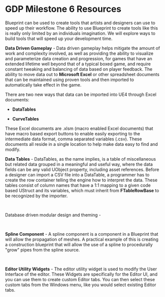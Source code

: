 # GDP Milestone 6 Resources

<p>Blueprint can be used to create tools that artists and designers can use to speed up their workflow. The ability to use Blueprint to create tools like this is really only limited by an individuals imagination. We will explore ways to build tools that will speed up your development time.</p>
<p><strong>Data Driven Gameplay</strong> - <span>Data driven gameplay helps mitigate the amount of work and complexity involved, as well as providing the ability to visualize and parameterize data creation and progression, for games that have an extended lifetime well beyond that of a typical boxed game, and require constant tweaking and balancing of data based on player feedback. The ability to move data out to&nbsp;</span><strong>Microsoft Excel</strong><span>&nbsp;or other spreadsheet documents that can be maintained using proven tools and then imported to automatically take effect in the game.</span></p>
<p>There are two new ways that data can be imported into UE4 through Excel documents:</p>
<ul>
<li class="Default">
<p><strong>DataTables</strong></p>
</li>
<li class="Default">
<p><strong>CurveTables</strong></p>
</li>
</ul>
<p>These Excel documents are .xlsm (macro enabled Excel documents) that have macro based export buttons to enable easily exporting to the intermediate data format, comma separated variables (.csv). These documents all reside in a single location to help make data easy to find and modify.</p>
<p><strong>Data Tables</strong> - <span>DataTables, as the name implies, is a table of miscellaneous but related data grouped in a meaningful and useful way, where the data fields can be any valid UObject property, including asset references. Before a designer can import a CSV file into a DataTable, a programmer has to create the row container telling the engine how to interpret the data. These tables consist of column names that have a 1:1 mapping to a given code based UStruct and its variables, which must inherit from&nbsp;</span><strong>FTableRowBase</strong><span>&nbsp;to be recognized by the importer.</span></p>
<p>&nbsp;</p>
<p>Database driven modular design and theming -&nbsp;</p>
<p>&nbsp;</p>
<p><strong>Spline Component</strong> - A spline component is a component in a Blueprint that will allow the propagation of meshes. A practical example of this is creating a construction blueprint that will allow the use of a spline to procedurally "grow" pipes from the spline source.&nbsp;</p>
<p>&nbsp;</p>
<p><strong>Editor Utility Widgets</strong> - The editor utility widget is used to modify the User Interface of the editor. <span>These Widgets are specifically for the Editor UI, and you can use them to create custom Editor tabs. You can then select these custom tabs from the Windows menu, like you would select existing Editor tabs.</span></p>
<p>&nbsp;</p>
<p>&nbsp;</p>